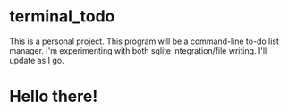 # terminal_todo
This is a personal project. This program will be a command-line to-do list manager. I'm experimenting with both sqlite integration/file writing. I'll update as I go.

# Hello there!

